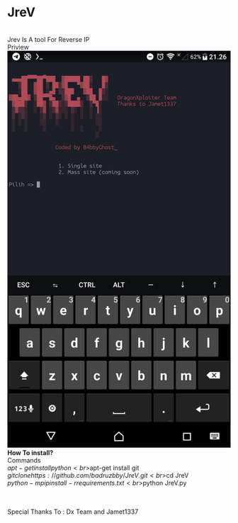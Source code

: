 # JreV

<br>Jrev Is A tool For Reverse IP<br>
Priview
<br>
<img src="/image/gambar1.png">
<br><b>How To install?</b>
<br>Commands
<br>$apt-get install python
<br>$apt-get install git
<br>$git clone https://github.com/badruzbby/JreV.git
<br>$cd JreV
<br>$python -m pip install -r requirements.txt
<br>$python JreV.py

<br><br> Special Thanks To : Dx Team and Jamet1337
